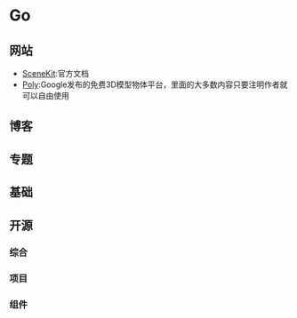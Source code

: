 # Go


## 网站
- [SceneKit](https://developer.apple.com/scenekit/):官方文档
- [Poly](https://poly.google.com/):Google发布的免费3D模型物体平台，里面的大多数内容只要注明作者就可以自由使用
## 博客


## 专题

## 基础

## 开源
### 综合
### 项目
### 组件




